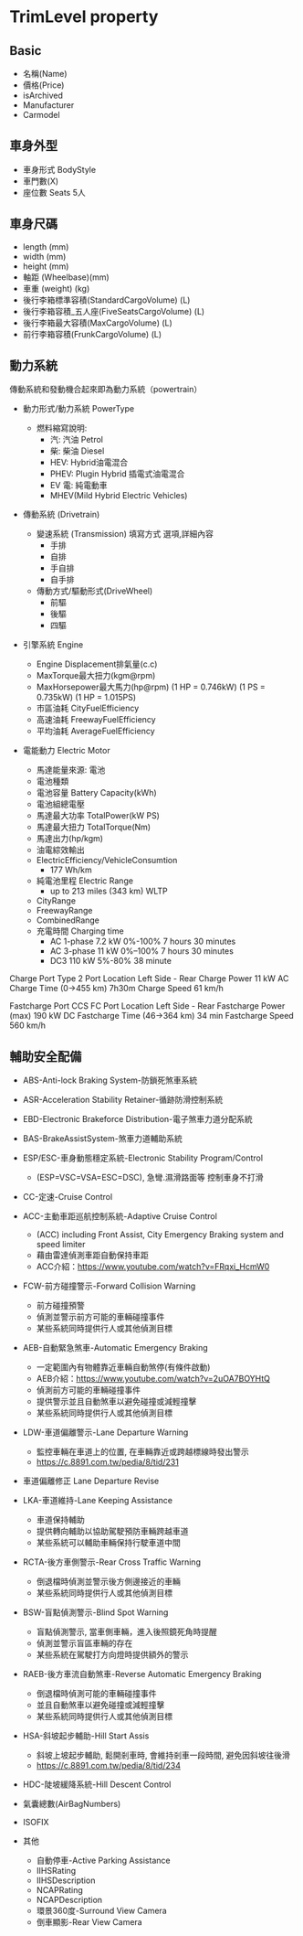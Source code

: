 # TrimLevel property

## Basic

- 名稱(Name)
- 價格(Price)
- isArchived
- Manufacturer
- Carmodel

## 車身外型

- 車身形式 BodyStyle
- 車門數(X) 
- 座位數 Seats 5人

## 車身尺碼
  
- length (mm)
- width (mm)
- height (mm)
- 軸距 (Wheelbase)(mm)
- 車重 (weight) (kg)
- 後行李箱標準容積(StandardCargoVolume) (L)
- 後行李箱容積_五人座(FiveSeatsCargoVolume) (L) 
- 後行李箱最大容積(MaxCargoVolume) (L)
- 前行李箱容積(FrunkCargoVolume) (L)

## 動力系統

傳動系統和發動機合起來即為動力系統（powertrain）

- 動力形式/動力系統 PowerType 
  - 燃料縮寫說明: 
    - 汽: 汽油 Petrol
    - 柴: 柴油 Diesel
    - HEV: Hybrid油電混合
    - PHEV: Plugin Hybrid 插電式油電混合
    - EV 電: 純電動車
    - MHEV(Mild Hybrid Electric Vehicles)


- 傳動系統 (Drivetrain)
  - 變速系統 (Transmission) 填寫方式 選項,詳細內容
    - 手排
    - 自排
    - 手自排
    - 自手排
  - 傳動方式/驅動形式(DriveWheel)
    - 前驅
    - 後驅
    - 四驅

- 引擎系統 Engine
  - Engine Displacement排氣量(c.c)
  - MaxTorque最大扭力(kgm@rpm)
  - MaxHorsepower最大馬力(hp@rpm)
  (1 HP = 0.746kW)
  (1 PS = 0.735kW)
  (1 HP = 1.015PS)
  - 市區油耗 CityFuelEfficiency
  - 高速油耗 FreewayFuelEfficiency
  - 平均油耗 AverageFuelEfficiency
- 電能動力 Electric Motor
  - 馬達能量來源: 電池
  - 電池種類
  - 電池容量 Battery Capacity(kWh)
  - 電池組總電壓
  - 馬達最大功率 TotalPower(kW PS)
  - 馬達最大扭力 TotalTorque(Nm)
  - 馬達出力(hp/kgm)
  - 油電綜效輸出
  - ElectricEfficiency/VehicleConsumtion
    - 177 Wh/km
  - 純電池里程  Electric Range
    - up to 213 miles (343 km) WLTP
  - CityRange
  - FreewayRange
  - CombinedRange
  - 充電時間 Charging time
    - AC 1-phase 7.2 kW 0%-100% 7 hours 30 minutes 
    - AC 3-phase 11 kW 0%–100% 7 hours 30 minutes
    - DC3 110 kW 5%-80% 38 minute

Charge Port	Type 2
Port Location	Left Side - Rear
Charge Power	11 kW AC
Charge Time (0->455 km)	7h30m
Charge Speed	61 km/h
 
Fastcharge Port	CCS
FC Port Location	Left Side - Rear
Fastcharge Power (max)	190 kW DC
Fastcharge Time (46->364 km)	34 min
Fastcharge Speed	560 km/h

## 輔助安全配備
  - ABS-Anti-lock Braking System-防鎖死煞車系統 
  - ASR-Acceleration Stability Retainer-循跡防滑控制系統
  - EBD-Electronic Brakeforce Distribution-電子煞車力道分配系統
  - BAS-BrakeAssistSystem-煞車力道輔助系統
  - ESP/ESC-車身動態穩定系統-Electronic Stability Program/Control
    - (ESP=VSC=VSA=ESC=DSC), 急彎.濕滑路面等 控制車身不打滑
  - CC-定速-Cruise Control
  - ACC-主動車距巡航控制系統-Adaptive Cruise Control 
    - (ACC) including Front Assist, City Emergency Braking system and speed limiter
    - 藉由雷達偵測車距自動保持車距
    - ACC介紹：https://www.youtube.com/watch?v=FRqxi_HcmW0
  - FCW-前方碰撞警示-Forward Collision Warning
    - 前方碰撞預警
    - 偵測並警示前方可能的車輛碰撞事件
    - 某些系統同時提供行人或其他偵測目標
  - AEB-自動緊急煞車-Automatic Emergency Braking
     - 一定範圍內有物體靠近車輛自動煞停(有條件啟動)
     - AEB介紹：https://www.youtube.com/watch?v=2uOA7BOYHtQ
     - 偵測前方可能的車輛碰撞事件
     - 提供警示並且自動煞車以避免碰撞或減輕撞擊
     - 某些系統同時提供行人或其他偵測目標
  - LDW-車道偏離警示-Lane Departure Warning
    - 監控車輛在車道上的位置, 在車輛靠近或跨越標線時發出警示
    - https://c.8891.com.tw/pedia/8/tid/231
  - 車道偏離修正 Lane Departure Revise
  - LKA-車道維持-Lane Keeping Assistance
    - 車道保持輔助
    - 提供轉向輔助以協助駕駛預防車輛跨越車道
    - 某些系統可以輔助車輛保持行駛車道中間
  - RCTA-後方車側警示-Rear Cross Traffic Warning
    - 倒退檔時偵測並警示後方側邊接近的車輛
    - 某些系統同時提供行人或其他偵測目標
  - BSW-盲點偵測警示-Blind Spot Warning
    - 盲點偵測警示, 當車側車輛，進入後照鏡死角時提醒
    - 偵測並警示盲區車輛的存在
    - 某些系統在駕駛打方向燈時提供額外的警示
  - RAEB-後方車流自動煞車-Reverse Automatic Emergency Braking
    - 倒退檔時偵測可能的車輛碰撞事件
    - 並且自動煞車以避免碰撞或減輕撞擊
    - 某些系統同時提供行人或其他偵測目標
  - HSA-斜坡起步輔助-Hill Start Assis
    - 斜坡上坡起步輔助, 鬆開剎車時, 會維持剎車一段時間, 避免因斜坡往後滑
    - https://c.8891.com.tw/pedia/8/tid/234
  - HDC-陡坡緩降系統-Hill Descent Control
  - 氣囊總數(AirBagNumbers)
  - ISOFIX

- 其他
  - 自動停車-Active Parking Assistance
  - IIHSRating
  - IIHSDescription
  - NCAPRating
  - NCAPDescription
  - 環景360度-Surround View Camera
  - 倒車顯影-Rear View Camera


